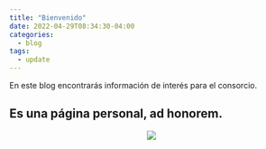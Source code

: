 ```yaml
---
title: "Bienvenido"
date: 2022-04-29T08:34:30-04:00
categories:
  - blog
tags:
  - update
---
```


En este blog encontrarás información de interés para el consorcio.
## Es una página personal, ad honorem. ##

<p align="center">
<!--<<img src="/img/post/camaras/app-install.png"> -->
<img src="{{ "/img/cid-gris.png" | prepend:site.baseurl | prepend: site.url}}" />
</p>